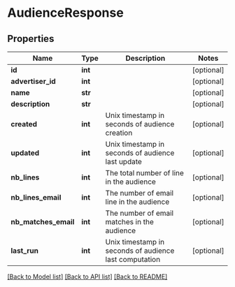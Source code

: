 # AudienceResponse

## Properties
Name | Type | Description | Notes
------------ | ------------- | ------------- | -------------
**id** | **int** |  | [optional] 
**advertiser_id** | **int** |  | [optional] 
**name** | **str** |  | [optional] 
**description** | **str** |  | [optional] 
**created** | **int** | Unix timestamp in seconds of audience creation | [optional] 
**updated** | **int** | Unix timestamp in seconds of audience last update | [optional] 
**nb_lines** | **int** | The total number of line in the audience | [optional] 
**nb_lines_email** | **int** | The number of email line in the audience | [optional] 
**nb_matches_email** | **int** | The number of email matches in the audience | [optional] 
**last_run** | **int** | Unix timestamp in seconds of audience last computation | [optional] 

[[Back to Model list]](../README.md#documentation-for-models) [[Back to API list]](../README.md#documentation-for-api-endpoints) [[Back to README]](../README.md)


